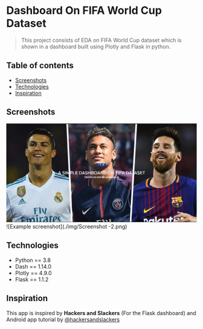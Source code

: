 # Dashboard On FIFA World Cup Dataset 
> This project consists of EDA on FIFA World Cup dataset which is shown in a dashboard built using Plotly and Flask in python.


## Table of contents
* [Screenshots](#screenshots)
* [Technologies](#technologies)
* [Inspiration](#inspiration)


## Screenshots
![Example screenshot](./img/Screenshot-1.png)
![Example screenshot](./img/Screenshot -2.png)

## Technologies
* Python == 3.8
* Dash == 1.14.0
* Plotly == 4.9.0
* Flask == 1.1.2


## Inspiration
This app is inspired by  **Hackers and Slackers** (For the Flask dashboard)
and Android app tutorial by [@hackersandslackers](https://hackersandslackers.com/plotly-dash-with-flask/)
